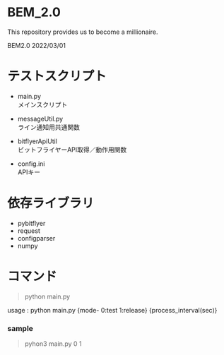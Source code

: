 # BEM_2.0
This repository provides us to become a millionaire.

BEM2.0 2022/03/01

# テストスクリプト

- main.py<br>
メインスクリプト

- messageUtil.py<br>
ライン通知用共通関数

- bitflyerApiUtil<br>
ビットフライヤーAPI取得／動作用関数

- config.ini<br>
APIキー

# 依存ライブラリ
- pybitflyer
- request
- configparser
- numpy

# コマンド
> python main.py

usage : python main.py {mode- 0:test 1:release} {process_interval(sec)}

### sample
> pyhon3 main.py 0 1